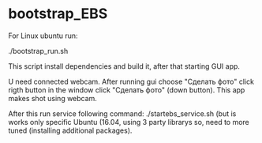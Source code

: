 # bootstrap_EBS

For Linux ubuntu  run: 

./bootstrap_run.sh

This script install dependencies and build it, after that starting GUI app.

U need connected webcam. After running gui choose "Сделать фото"  click rigth button
in the window click "Сделать фото" (down button). This app makes shot using webcam. 

After this run service following command: ./startebs_service.sh  (but is works only specific Ubuntu (16.04, using 3 party librarys so, need to more tuned (installing additional packages).
